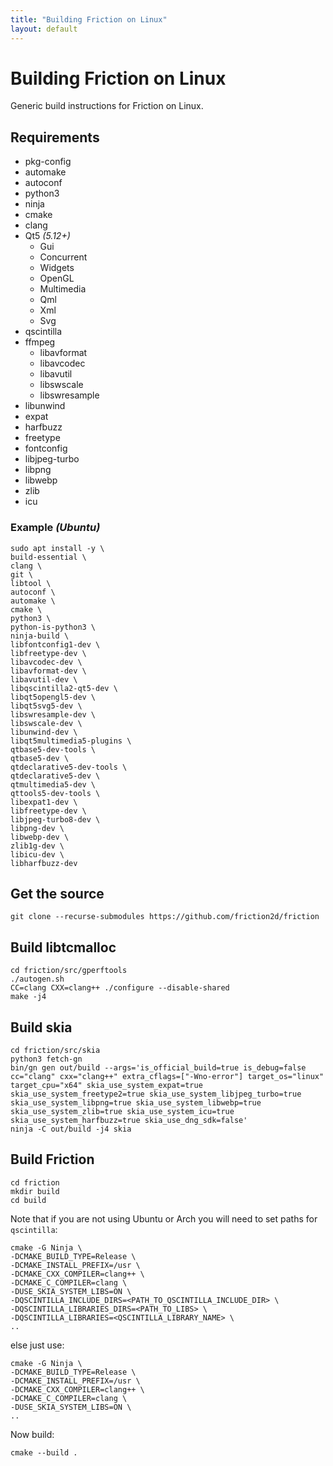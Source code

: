 ```yaml
---
title: "Building Friction on Linux"
layout: default
---
```


# Building Friction on Linux

Generic build instructions for Friction on Linux.

## Requirements

* pkg-config
* automake
* autoconf
* python3
* ninja
* cmake
* clang
* Qt5 *(5.12+)*
    * Gui
    * Concurrent
    * Widgets
    * OpenGL
    * Multimedia
    * Qml
    * Xml
    * Svg
* qscintilla
* ffmpeg
    * libavformat
    * libavcodec
    * libavutil
    * libswscale
    * libswresample
* libunwind
* expat
* harfbuzz
* freetype
* fontconfig
* libjpeg-turbo
* libpng
* libwebp
* zlib
* icu

### Example *(Ubuntu)*

```
sudo apt install -y \
build-essential \
clang \
git \
libtool \
autoconf \
automake \
cmake \
python3 \
python-is-python3 \
ninja-build \
libfontconfig1-dev \
libfreetype-dev \
libavcodec-dev \
libavformat-dev \
libavutil-dev \
libqscintilla2-qt5-dev \
libqt5opengl5-dev \
libqt5svg5-dev \
libswresample-dev \
libswscale-dev \
libunwind-dev \
libqt5multimedia5-plugins \
qtbase5-dev-tools \
qtbase5-dev \
qtdeclarative5-dev-tools \
qtdeclarative5-dev \
qtmultimedia5-dev \
qttools5-dev-tools \
libexpat1-dev \
libfreetype-dev \
libjpeg-turbo8-dev \
libpng-dev \
libwebp-dev \
zlib1g-dev \
libicu-dev \
libharfbuzz-dev
```

## Get the source

```
git clone --recurse-submodules https://github.com/friction2d/friction
```

## Build libtcmalloc

```
cd friction/src/gperftools
./autogen.sh
CC=clang CXX=clang++ ./configure --disable-shared
make -j4
```

## Build skia

```
cd friction/src/skia
python3 fetch-gn
bin/gn gen out/build --args='is_official_build=true is_debug=false cc="clang" cxx="clang++" extra_cflags=["-Wno-error"] target_os="linux" target_cpu="x64" skia_use_system_expat=true skia_use_system_freetype2=true skia_use_system_libjpeg_turbo=true skia_use_system_libpng=true skia_use_system_libwebp=true skia_use_system_zlib=true skia_use_system_icu=true skia_use_system_harfbuzz=true skia_use_dng_sdk=false'
ninja -C out/build -j4 skia
```

## Build Friction

```
cd friction
mkdir build
cd build
```

Note that if you are not using Ubuntu or Arch you will need to set paths for ``qscintilla``:

```
cmake -G Ninja \
-DCMAKE_BUILD_TYPE=Release \
-DCMAKE_INSTALL_PREFIX=/usr \
-DCMAKE_CXX_COMPILER=clang++ \
-DCMAKE_C_COMPILER=clang \
-DUSE_SKIA_SYSTEM_LIBS=ON \
-DQSCINTILLA_INCLUDE_DIRS=<PATH_TO_QSCINTILLA_INCLUDE_DIR> \
-DQSCINTILLA_LIBRARIES_DIRS=<PATH_TO_LIBS> \
-DQSCINTILLA_LIBRARIES=<QSCINTILLA_LIBRARY_NAME> \
..
```

else just use:

```
cmake -G Ninja \
-DCMAKE_BUILD_TYPE=Release \
-DCMAKE_INSTALL_PREFIX=/usr \
-DCMAKE_CXX_COMPILER=clang++ \
-DCMAKE_C_COMPILER=clang \
-DUSE_SKIA_SYSTEM_LIBS=ON \
..
```

Now build:

```
cmake --build .
```
